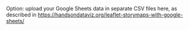 Option: upload your Google Sheets data in separate CSV files here, as described in https://handsondataviz.org/leaflet-storymaps-with-google-sheets/


